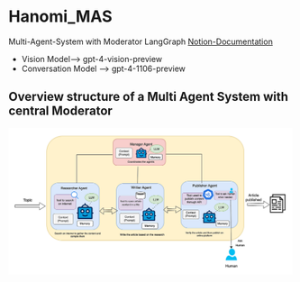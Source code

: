 # Hanomi_MAS
Multi-Agent-System with Moderator LangGraph [Notion-Documentation](https://www.notion.so/Multi-Agents-LLMs-190562233d6d4c188906acb18e021669#dd1df6faa1524269a9e872acc4932034)
- Vision Model--> gpt-4-vision-preview
- Conversation Model --> gpt-4-1106-preview

## Overview structure of a Multi Agent System with central Moderator

!['Workflow'](https://github.com/AGAMPANDEYY/Hanomi_MAS/blob/main/media/MAS-Workflow.png)
